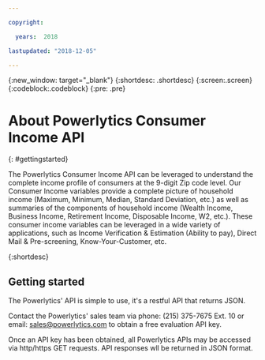 ```yaml
---

copyright:

  years:  2018

lastupdated: "2018-12-05"

---
```



{:new_window: target="_blank"}
{:shortdesc: .shortdesc}
{:screen:.screen}
{:codeblock:.codeblock}
{:pre: .pre}

# About Powerlytics Consumer Income API
{: #gettingstarted}

The Powerlytics Consumer Income API can be leveraged to understand the complete income profile of consumers at the 9-digit Zip code level.  Our Consumer Income variables provide a complete picture of household income (Maximum, Minimum, Median, Standard Deviation, etc.) as well as summaries of the components of household income (Wealth Income, Business Income, Retirement Income, Disposable Income, W2, etc.).  These consumer income variables can be leveraged in a wide variety of applications, such as Income Verification & Estimation (Ability to pay), Direct Mail & Pre-screening, Know-Your-Customer, etc.

{:shortdesc}

## Getting started

The Powerlytics' API is simple to use, it's a restful API that returns JSON.

Contact the Powerlytics' sales team via phone: (215) 375-7675 Ext. 10 or email: sales@powerlytics.com to obtain a free evaluation API key.

Once an API key has been obtained, all Powerlytics APIs may be accessed via http/https GET requests. API responses wll be returned in JSON format.

